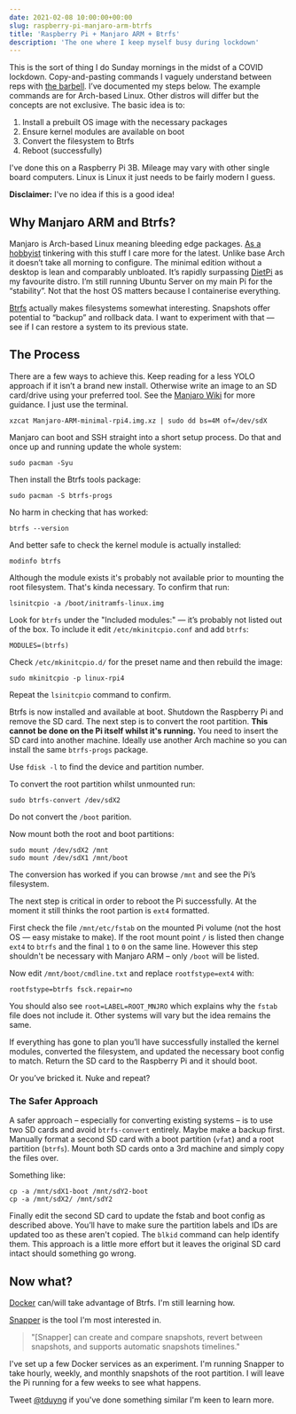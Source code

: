 ```yaml
---
date: 2021-02-08 10:00:00+00:00
slug: raspberry-pi-manjaro-arm-btrfs
title: 'Raspberry Pi + Manjaro ARM + Btrfs'
description: 'The one where I keep myself busy during lockdown'
---
```

This is the sort of thing I do Sunday mornings in the midst of a COVID lockdown. Copy-and-pasting commands I vaguely understand between reps with [the barbell](/2021/01/05/2020-in-review/). I’ve documented my steps below. The example commands are for Arch-based Linux. Other distros will differ but the concepts are not exclusive. The basic idea is to:

1. Install a prebuilt OS image with the necessary packages
2. Ensure kernel modules are available on boot
3. Convert the filesystem to Btrfs
4. Reboot (successfully)

I've done this on a Raspberry Pi 3B. Mileage may vary with other single board computers. Linux is Linux it just needs to be fairly modern I guess.

**Disclaimer:** I've no idea if this is a good idea!

## Why Manjaro ARM and Btrfs?

Manjaro is Arch-based Linux meaning bleeding edge packages. [As a hobbyist](/2021/01/11/self-hosted-raspberry-pi-docker/) tinkering with this stuff I care more for the latest. Unlike base Arch it doesn’t take all morning to configure. The minimal edition without a desktop is lean and comparably unbloated. It’s rapidly surpassing [DietPi](https://dietpi.com/) as my favourite distro. I’m still running Ubuntu Server on my main Pi for the “stability”. Not that the host OS matters because I containerise everything.

[Btrfs](https://wiki.archlinux.org/index.php/btrfs) actually makes filesystems somewhat interesting. Snapshots offer potential to “backup” and rollback data. I want to experiment with that — see if I can restore a system to its previous state.

## The Process

There are a few ways to achieve this. Keep reading for a less YOLO approach if it isn’t a brand new install. Otherwise write an image to an SD card/drive using your preferred tool. See the [Manjaro Wiki](https://wiki.manjaro.org/index.php/Manjaro-ARM#Installation) for more guidance. I just use the terminal.

```shell
xzcat Manjaro-ARM-minimal-rpi4.img.xz | sudo dd bs=4M of=/dev/sdX
```

Manjaro can boot and SSH straight into a short setup process. Do that and once up and running update the whole system:

```shell
sudo pacman -Syu
```

Then install the Btrfs tools package:

```shell
sudo pacman -S btrfs-progs
```

No harm in checking that has worked:

```shell
btrfs --version
```

And better safe to check the kernel module is actually installed:

```shell
modinfo btrfs
```

Although the module exists it's probably not available prior to mounting the root filesystem. That's kinda necessary. To confirm that run:

```shell
lsinitcpio -a /boot/initramfs-linux.img
```

Look for `btrfs` under the "Included modules:" — it’s probably not listed out of the box. To include it edit `/etc/mkinitcpio.conf` and add `btrfs`:

```
MODULES=(btrfs)
```

Check `/etc/mkinitcpio.d/` for the preset name and then rebuild the image:

```shell
sudo mkinitcpio -p linux-rpi4
```

Repeat the `lsinitcpio` command to confirm.

Btrfs is now installed and available at boot. Shutdown the Raspberry Pi and remove the SD card. The next step is to convert the root partition. **This cannot be done on the Pi itself whilst it's running.** You need to insert the SD card into another machine. Ideally use another Arch machine so you can install the same `btrfs-progs` package.

Use `fdisk -l` to find the device and partition number.

To convert the root partition whilst unmounted run:

```shell
sudo btrfs-convert /dev/sdX2
```

Do not convert the `/boot` parition.

Now mount both the root and boot partitions:

```shell
sudo mount /dev/sdX2 /mnt
sudo mount /dev/sdX1 /mnt/boot
```

The conversion has worked if you can browse `/mnt` and see the Pi’s filesystem.

The next step is critical in order to reboot the Pi successfully. At the moment it still thinks the root partion is `ext4` formatted.

First check the file `/mnt/etc/fstab` on the mounted Pi volume (not the host OS — easy mistake to make). If the root mount point `/` is listed then change `ext4` to `btrfs` and the final `1` to `0` on the same line. However this step shouldn't be necessary with Manjaro ARM – only `/boot` will be listed.

Now edit `/mnt/boot/cmdline.txt` and replace `rootfstype=ext4` with:

```shell
rootfstype=btrfs fsck.repair=no
```

You should also see `root=LABEL=ROOT_MNJRO` which explains why the `fstab` file does not include it. Other systems will vary but the idea remains the same.

If everything has gone to plan you’ll have successfully installed the kernel modules, converted the filesystem, and updated the necessary boot config to match. Return the SD card to the Raspberry Pi and it should boot.

Or you’ve bricked it. Nuke and repeat?

### The Safer Approach

A safer approach – especially for converting existing systems – is to use two SD cards and avoid `btrfs-convert` entirely. Maybe make a backup first. Manually format a second SD card with a boot partition (`vfat`) and a root partition (`btrfs`). Mount both SD cards onto a 3rd machine and simply copy the files over.

Something like:

```shell
cp -a /mnt/sdX1-boot /mnt/sdY2-boot
cp -a /mnt/sdX2/ /mnt/sdY2
```

Finally edit the second SD card to update the fstab and boot config as described above. You’ll have to make sure the partition labels and IDs are updated too as these aren't copied. The `blkid` command can help identify them. This approach is a little more effort but it leaves the original SD card intact should something go wrong.

## Now what?

[Docker](https://docs.docker.com/storage/storagedriver/btrfs-driver/) can/will take advantage of Btrfs. I'm still learning how.

[Snapper](https://wiki.archlinux.org/index.php/snapper) is the tool I'm most interested in.

> "[Snapper] can create and compare snapshots, revert between snapshots, and supports automatic snapshots timelines."

I've set up a few Docker services as an experiment. I'm running Snapper to take hourly, weekly, and monthly snapshots of the root partition. I will leave the Pi running for a few weeks to see what happens.

Tweet [@tduyng](https://twitter.com/tduyng) if you've done something similar I'm keen to learn more.
